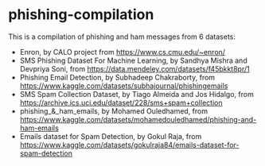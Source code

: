 # phishing-compilation
This is a compilation of phishing and ham messages from 6 datasets:

- Enron, by CALO project from https://www.cs.cmu.edu/~enron/
- SMS Phishing Dataset For Machine Learning, by Sandhya Mishra and Devpriya Soni, from https://data.mendeley.com/datasets/f45bkkt8pr/1
- Phishing Email Detection, by Subhadeep Chakraborty, from https://www.kaggle.com/datasets/subhajournal/phishingemails
- SMS Spam Collection Dataset, by Tiago Almeida and Jos Hidalgo, from https://archive.ics.uci.edu/dataset/228/sms+spam+collection
- phishing_&_ham_emails, by Mohamed Ouledhamed, from https://www.kaggle.com/datasets/mohamedouledhamed/phishing-and-ham-emails
- Emails dataset for Spam Detection, by Gokul Raja, from https://www.kaggle.com/datasets/gokulraja84/emails-dataset-for-spam-detection
